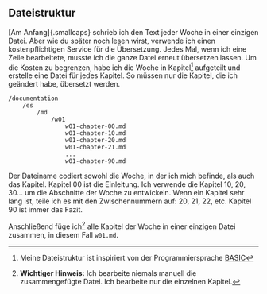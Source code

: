 ## Dateistruktur
[Am Anfang]{.smallcaps} schrieb ich den Text jeder Woche in einer einzigen Datei. Aber wie du später noch lesen wirst, verwende ich einen kostenpflichtigen Service für die Übersetzung. Jedes Mal, wenn ich eine Zeile bearbeitete, musste ich die ganze Datei erneut übersetzen lassen. Um die Kosten zu begrenzen, habe ich die Woche in Kapitel[^231] aufgeteilt und erstelle eine Datei für jedes Kapitel. So müssen nur die Kapitel, die ich geändert habe, übersetzt werden.

[^231]: Meine Dateistruktur ist inspiriert von der Programmiersprache [BASIC](https://en.wikipedia.org/wiki/BASIC)

```
/documentation
    /es
        /md
            /w01
                w01-chapter-00.md
                w01-chapter-10.md
                w01-chapter-20.md
                w01-chapter-21.md
                ...
                w01-chapter-90.md
```

Der Dateiname codiert sowohl die Woche, in der ich mich befinde, als auch das Kapitel. Kapitel 00 ist die Einleitung. Ich verwende die Kapitel 10, 20, 30... um die Abschnitte der Woche zu entwickeln. Wenn ein Kapitel sehr lang ist, teile ich es mit den Zwischennummern auf: 20, 21, 22, etc. Kapitel 90 ist immer das Fazit.

Anschließend füge ich[^232] alle Kapitel der Woche in einer einzigen Datei zusammen, in diesem Fall `w01.md`.

[^232]: **Wichtiger Hinweis:** Ich bearbeite niemals manuell die zusammengefügte Datei. Ich bearbeite nur die einzelnen Kapitel.

